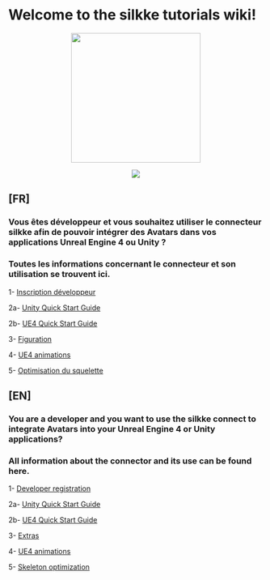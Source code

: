 # Welcome to the silkke tutorials wiki!


<p align="center">
  <img width="256" height="256" src="http://s3-eu-west-1.amazonaws.com/builds.silkke.net/Github/silkke_logo_300dpi.png">
</p>



<p align="center">
  <img src="http://s3-eu-west-1.amazonaws.com/builds.silkke.net/Github/SilkkeConnectUnity/silkke_net_unity_ue4.png">
</p>

## [FR]

### Vous êtes développeur et vous souhaitez utiliser le connecteur silkke afin de pouvoir intégrer des Avatars dans vos applications Unreal Engine 4 ou Unity ?
### Toutes les informations concernant le connecteur et son utilisation se trouvent ici.

1- [Inscription développeur](https://github.com/silkke/Tutorials/wiki/1-Developer-registration-%5BFR%5D)

2a- [Unity Quick Start Guide](https://github.com/silkke/Tutorials/wiki/2a-Unity-Quick-Start-Guide-%5BFR%5D)

2b- [UE4 Quick Start Guide](https://github.com/silkke/Tutorials/wiki/2b-UE4-Quick-Start-Guide-%5BFR%5D)

3- [Figuration](https://github.com/silkke/Tutorials/wiki/3-Silkke-Figuration-%5BFR%5D)

4- [UE4 animations](https://github.com/silkke/Tutorials/wiki/4-UE4-How-to-adapt-animation-to-avatars-%5BFR%5D)

5- [Optimisation du squelette](https://github.com/silkke/Tutorials/wiki/5-Skeleton-optimization-%5BFR%5D)

## [EN]

### You are a developer and you want to use the silkke connect to integrate Avatars into your Unreal Engine 4 or Unity applications?
### All information about the connector and its use can be found here.

1- [Developer registration](https://github.com/silkke/Tutorials/wiki/1-Developer-registration-%5BEN%5D)

2a- [Unity Quick Start Guide](https://github.com/silkke/Tutorials/wiki/2a-Unity-Quick-Start-Guide-%5BEN%5D)

2b- [UE4 Quick Start Guide](https://github.com/silkke/Tutorials/wiki/2b-UE4-Quick-Start-Guide-%5BEN%5D)

3- [Extras](https://github.com/silkke/Tutorials/wiki/3-Silkke-Figuration-%5BEN%5D)

4- [UE4 animations](https://github.com/silkke/Tutorials/wiki/4-UE4-How-to-adapt-animation-to-avatars-%5BEN%5D)

5- [Skeleton optimization](https://github.com/silkke/Tutorials/wiki/5-Skeleton-optimization-%5BEN%5D)
